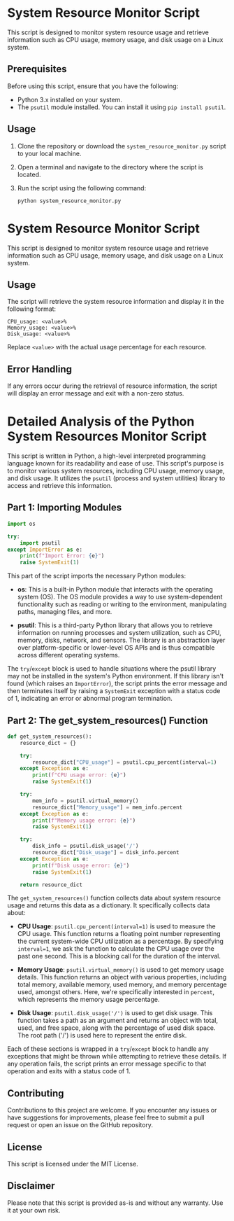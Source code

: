 # System Resource Monitor Script

This script is designed to monitor system resource usage and retrieve information such as CPU usage, memory usage, and disk usage on a Linux system.

## Prerequisites

Before using this script, ensure that you have the following:

- Python 3.x installed on your system.
- The `psutil` module installed. You can install it using `pip install psutil`.

## Usage

1. Clone the repository or download the `system_resource_monitor.py` script to your local machine.

2. Open a terminal and navigate to the directory where the script is located.

3. Run the script using the following command:

   ```shell
   python system_resource_monitor.py

# System Resource Monitor Script

This script is designed to monitor system resource usage and retrieve information such as CPU usage, memory usage, and disk usage on a Linux system.

## Usage

The script will retrieve the system resource information and display it in the following format:

```
CPU_usage: <value>%
Memory_usage: <value>%
Disk_usage: <value>%
```

Replace `<value>` with the actual usage percentage for each resource.

## Error Handling

If any errors occur during the retrieval of resource information, the script will display an error message and exit with a non-zero status.

# Detailed Analysis of the Python System Resources Monitor Script

This script is written in Python, a high-level interpreted programming language known for its readability and ease of use. This script's purpose is to monitor various system resources, including CPU usage, memory usage, and disk usage. It utilizes the `psutil` (process and system utilities) library to access and retrieve this information.

## Part 1: Importing Modules

```python
import os

try:
    import psutil
except ImportError as e:
    print(f"Import Error: {e}")
    raise SystemExit(1)
```
This part of the script imports the necessary Python modules:

- **os**: This is a built-in Python module that interacts with the operating system (OS). The OS module provides a way to use system-dependent functionality such as reading or writing to the environment, manipulating paths, managing files, and more.

- **psutil**: This is a third-party Python library that allows you to retrieve information on running processes and system utilization, such as CPU, memory, disks, network, and sensors. The library is an abstraction layer over platform-specific or lower-level OS APIs and is thus compatible across different operating systems.

The `try`/`except` block is used to handle situations where the psutil library may not be installed in the system's Python environment. If this library isn't found (which raises an `ImportError`), the script prints the error message and then terminates itself by raising a `SystemExit` exception with a status code of 1, indicating an error or abnormal program termination.

## Part 2: The get_system_resources() Function

```python
def get_system_resources():
    resource_dict = {}

    try:
        resource_dict["CPU_usage"] = psutil.cpu_percent(interval=1)
    except Exception as e:
        print(f"CPU usage error: {e}")
        raise SystemExit(1)

    try:
        mem_info = psutil.virtual_memory()
        resource_dict["Memory_usage"] = mem_info.percent
    except Exception as e:
        print(f"Memory usage error: {e}")
        raise SystemExit(1)

    try:
        disk_info = psutil.disk_usage('/')
        resource_dict["Disk_usage"] = disk_info.percent
    except Exception as e:
        print(f"Disk usage error: {e}")
        raise SystemExit(1)

    return resource_dict
```
The `get_system_resources()` function collects data about system resource usage and returns this data as a dictionary. It specifically collects data about:

- **CPU Usage**: `psutil.cpu_percent(interval=1)` is used to measure the CPU usage. This function returns a floating point number representing the current system-wide CPU utilization as a percentage. By specifying `interval=1`, we ask the function to calculate the CPU usage over the past one second. This is a blocking call for the duration of the interval.

- **Memory Usage**: `psutil.virtual_memory()` is used to get memory usage details. This function returns an object with various properties, including total memory, available memory, used memory, and memory percentage used, amongst others. Here, we're specifically interested in `percent`, which represents the memory usage percentage.

- **Disk Usage**: `psutil.disk_usage('/')` is used to get disk usage. This function takes a path as an argument and returns an object with total, used, and free space, along with the percentage of used disk space. The root path ('/') is used here to represent the entire disk.

Each of these sections is wrapped in a `try`/`except` block to handle any exceptions that might be thrown while attempting to retrieve these details. If any operation fails, the script prints an error message specific to that operation and exits with a status code of 1.



## Contributing

Contributions to this project are welcome. If you encounter any issues or have suggestions for improvements, please feel free to submit a pull request or open an issue on the GitHub repository.

## License

This script is licensed under the MIT License.

## Disclaimer

Please note that this script is provided as-is and without any warranty. Use it at your own risk.


